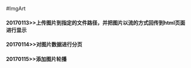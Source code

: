 #ImgArt
#### 20170113>>上传图片到指定的文件路径，并把图片以流的方式回传到html页面进行显示
#### 20170114>>对图片数据进行分页
#### 20170115>>添加图片轮播
